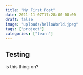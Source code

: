 ```yaml
---
title: "My First Post"
date: 2021-11-07T17:28:00-08:00
draft: false
image: "uploads/helloWorld.jpeg"
tags: ["project"]
categories: ["learn"]
---
```


## Testing
is this thing on? 